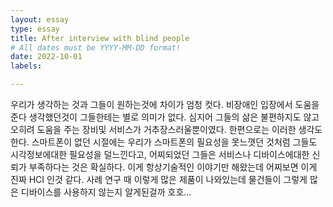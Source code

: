 ```yaml
---
layout: essay
type: essay
title: After interview with blind people
# All dates must be YYYY-MM-DD format!
date: 2022-10-01
labels:

---
```


우리가 생각하는 것과 그들이 원하는것에 차이가 엄청 컷다.
비장애인 입장에서 도움을 준다 생각했던것이 그들한테는 별로 의미가 없다. 심지어 그들의 삶은 불편하지도 않고 오히려 도움을 주는 장비및 서비스가 거추장스러울뿐이였다.
한편으로는 이러한 생각도한다. 스마트폰이 없던 시절에는 우리가 스마트폰의 필요성을 못느꼇던 것처럼 그들도 시각정보에대한 필요성을 덜느낀다고,
어찌되었던 그들은 서비스나 디바이스에대한 신뢰가 부족하다는 것은 확실하다.
이게 항상기술적인 이야기만 해왔는데 어찌보면 이게 진짜 HCI 인것 같다. 사례 연구 때 이렇게 많은 제품이 나와있는데 물건들이 그렇게 많은 디바이스를 사용하지 않는지 알게된걸까 호호...
